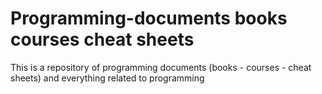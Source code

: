 # Programming-documents books courses cheat sheets
This is a repository of programming documents (books - courses - cheat sheets) and everything related to programming
